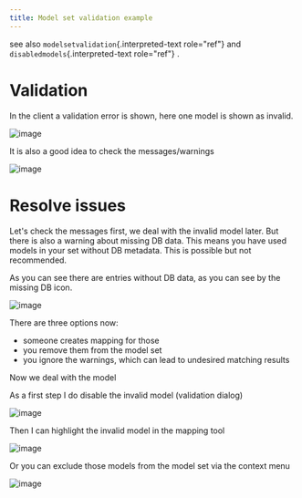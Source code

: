 ```yaml
---
title: Model set validation example
---
```


see also `modelsetvalidation`{.interpreted-text role="ref"} and
`disabledmodels`{.interpreted-text role="ref"} .

Validation
==========

In the client a validation error is shown, here one model is shown as
invalid.

![image](http://img.swift-project.org/invalidmodel.png)

It is also a good idea to check the messages/warnings

![image](http://img.swift-project.org/modelvalidation.png)

Resolve issues
==============

Let\'s check the messages first, we deal with the invalid model later.
But there is also a warning about missing DB data. This means you have
used models in your set without DB metadata. This is possible but not
recommended.

As you can see there are entries without DB data, as you can see by the
missing DB icon.

![image](http://img.swift-project.org/missingdbentry.png)

There are three options now:

-   someone creates mapping for those
-   you remove them from the model set
-   you ignore the warnings, which can lead to undesired matching
    results

Now we deal with the model

As a first step I do disable the invalid model (validation dialog)

![image](http://img.swift-project.org/invalidmodels.png)

Then I can highlight the invalid model in the mapping tool

![image](http://img.swift-project.org/Highlite_invalid.png)

Or you can exclude those models from the model set via the context menu

![image](http://img.swift-project.org/exludemodesl.png)
